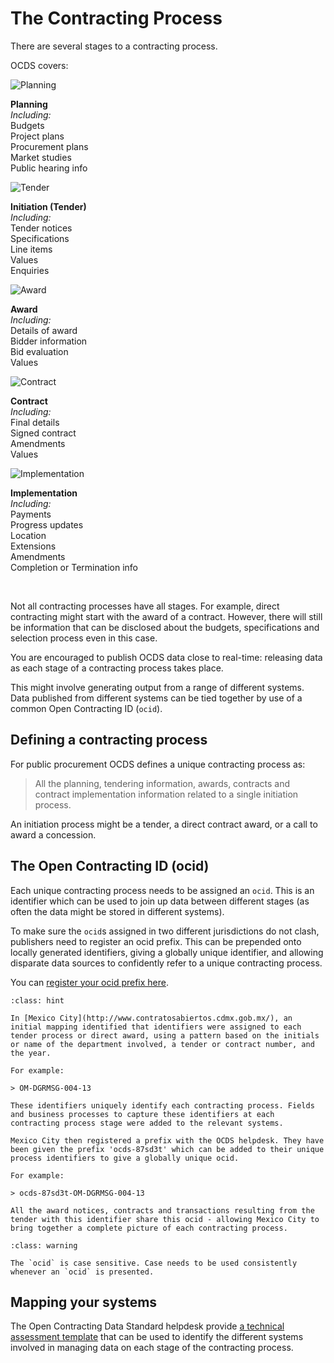 # The Contracting Process

There are several stages to a contracting process.

OCDS covers:

<div style="width:100%">

<div class="process-table">

![Planning](../_static/svg/green_planning.svg)

**Planning**\
*Including:*\
Budgets\
Project plans\
Procurement plans\
Market studies\
Public hearing info

</div>

<div class="process-table">

![Tender](../_static/svg/green_tendering.svg)

**Initiation (Tender)**\
*Including:*\
Tender notices\
Specifications\
Line items\
Values\
Enquiries

</div>

<div class="process-table">

![Award](../_static/svg/green_awarded.svg)

**Award**\
*Including:*\
Details of award\
Bidder information\
Bid evaluation\
Values

</div>

<div class="process-table">

![Contract](../_static/svg/green_signed.svg)

**Contract**\
*Including:*\
Final details\
Signed contract\
Amendments\
Values

</div>

<div class="process-table">

![Implementation](../_static/svg/green_implementation.svg)

**Implementation**\
*Including:*\
Payments\
Progress updates\
Location\
Extensions\
Amendments\
Completion or Termination info

</div>

</div>
<br clear="all"/>

Not all contracting processes have all stages. For example, direct contracting might start with the award of a contract. However, there will still be information that can be disclosed about the budgets, specifications and selection process even in this case.

You are encouraged to publish OCDS data close to real-time: releasing data as each stage of a contracting process takes place.

This might involve generating output from a range of different systems. Data published from different systems can be tied together by use of a common Open Contracting ID (`ocid`).

## Defining a contracting process

For public procurement OCDS defines a unique contracting process as:

> All the planning, tendering information, awards, contracts and contract implementation information related to a single initiation process.

An initiation process might be a tender, a direct contract award, or a call to award a concession.

## The Open Contracting ID (ocid)

Each unique contracting process needs to be assigned an `ocid`. This is an identifier which can be used to join up data between different stages (as often the data might be stored in different systems).

To make sure the `ocid`s assigned in two different jurisdictions do not clash, publishers need to register an ocid prefix. This can be prepended onto locally generated identifiers, giving a globally unique identifier, and allowing disparate data sources to confidently refer to a unique contracting process.

You can [register your ocid prefix here](../guidance/build).

```{admonition} Worked Example
:class: hint

In [Mexico City](http://www.contratosabiertos.cdmx.gob.mx/), an initial mapping identified that identifiers were assigned to each tender process or direct award, using a pattern based on the initials or name of the department involved, a tender or contract number, and the year.

For example:

> OM-DGRMSG-004-13

These identifiers uniquely identify each contracting process. Fields and business processes to capture these identifiers at each contracting process stage were added to the relevant systems.

Mexico City then registered a prefix with the OCDS helpdesk. They have been given the prefix 'ocds-87sd3t' which can be added to their unique process identifiers to give a globally unique ocid.

For example:

> ocds-87sd3t-OM-DGRMSG-004-13

All the award notices, contracts and transactions resulting from the tender with this identifier share this ocid - allowing Mexico City to bring together a complete picture of each contracting process.
```

```{admonition} Note
:class: warning

The `ocid` is case sensitive. Case needs to be used consistently whenever an `ocid` is presented.
```

## Mapping your systems

The Open Contracting Data Standard helpdesk provide [a technical assessment template](http://www.open-contracting.org/resources/ocds-technical-assessment-template/) that can be used to identify the different systems involved in managing data on each stage of the contracting process.
